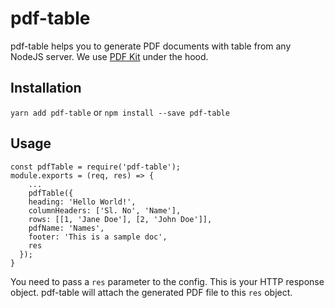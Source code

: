 # pdf-table

pdf-table helps you to generate PDF documents with table from any NodeJS server. We use [PDF Kit](https://github.com/foliojs/pdfkit) under the hood.

## Installation
`yarn add pdf-table` or `npm install --save pdf-table`

## Usage
```
const pdfTable = require('pdf-table');
module.exports = (req, res) => {
    ...
    pdfTable({
    heading: 'Hello World!',
    columnHeaders: ['Sl. No', 'Name'],
    rows: [[1, 'Jane Doe'], [2, 'John Doe']],
    pdfName: 'Names',
    footer: 'This is a sample doc',
    res
  });
}
```
You need to pass a `res` parameter to the config. This is your HTTP response object. pdf-table will attach the generated PDF file to this `res` object.
